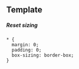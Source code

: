 ## Template

##### Reset sizing
```
* {
  margin: 0;
  padding: 0;
  box-sizing: border-box;
}
```
<!--stackedit_data:
eyJoaXN0b3J5IjpbNzU2MDc1MTZdfQ==
-->